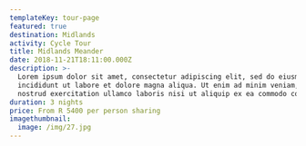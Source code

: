 ```yaml
---
templateKey: tour-page
featured: true
destination: Midlands
activity: Cycle Tour
title: Midlands Meander
date: 2018-11-21T18:11:00.000Z
description: >-
  Lorem ipsum dolor sit amet, consectetur adipiscing elit, sed do eiusmod tempor
  incididunt ut labore et dolore magna aliqua. Ut enim ad minim veniam, quis
  nostrud exercitation ullamco laboris nisi ut aliquip ex ea commodo consequat.
duration: 3 nights
price: From R 5400 per person sharing
imagethumbnail:
  image: /img/27.jpg
---
```


